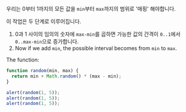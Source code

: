 우리는 0부터 1까지의 모든 값을 `min`부터 `max`까지의 범위로 '매핑' 해야합니다.

이 작업은 두 단계로 이루어집니다.

1. 0과 1 사이의 임의의 숫자에 `max-min`를 곱하면 가능한 값의 간격이 `0..1`에서 `0..max-min`으로 증가합니다.
2. Now if we add `min`, the possible interval becomes from `min` to `max`.

The function:

```js run
function random(min, max) {
  return min + Math.random() * (max - min);
}

alert(random(1, 5));
alert(random(1, 5));
alert(random(1, 5));
```
